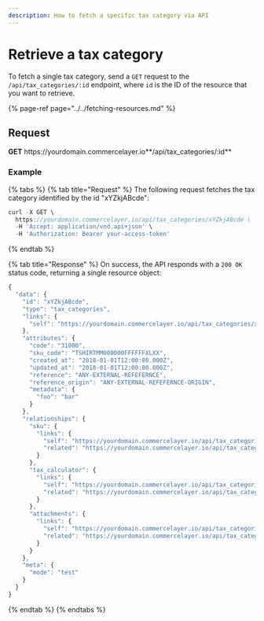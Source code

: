 ```yaml
---
description: How to fetch a specific tax category via API
---
```


# Retrieve a tax category

To fetch a single tax category, send a `GET` request to the `/api/tax_categories/:id` endpoint, where `id` is the ID of the resource that you want to retrieve.

{% page-ref page="../../fetching-resources.md" %}

## Request

**GET** https://<i></i>yourdomain.commercelayer.io**/api/tax_categories/:id**

### **Example**

{% tabs %}
{% tab title="Request" %}
The following request fetches the tax category identified by the id "xYZkjABcde":

```javascript
curl -X GET \
  https://yourdomain.commercelayer.io/api/tax_categories/xYZkjABcde \
  -H 'Accept: application/vnd.api+json' \
  -H 'Authorization: Bearer your-access-token'
```
{% endtab %}

{% tab title="Response" %}
On success, the API responds with a `200 OK` status code, returning a single resource object:

```javascript
{
  "data": {
    "id": "xYZkjABcde",
    "type": "tax_categories",
    "links": {
      "self": "https://yourdomain.commercelayer.io/api/tax_categories/xYZkjABcde"
    },
    "attributes": {
      "code": "31000",
      "sku_code": "TSHIRTMM000000FFFFFFXLXX",
      "created_at": "2018-01-01T12:00:00.000Z",
      "updated_at": "2018-01-01T12:00:00.000Z",
      "reference": "ANY-EXTERNAL-REFEFERNCE",
      "reference_origin": "ANY-EXTERNAL-REFEFERNCE-ORIGIN",
      "metadata": {
        "foo": "bar"
      }
    },
    "relationships": {
      "sku": {
        "links": {
          "self": "https://yourdomain.commercelayer.io/api/tax_categories/xYZkjABcde/relationships/sku",
          "related": "https://yourdomain.commercelayer.io/api/tax_categories/xYZkjABcde/sku"
        }
      },
      "tax_calculator": {
        "links": {
          "self": "https://yourdomain.commercelayer.io/api/tax_categories/xYZkjABcde/relationships/tax_calculator",
          "related": "https://yourdomain.commercelayer.io/api/tax_categories/xYZkjABcde/tax_calculator"
        }
      },
      "attachments": {
        "links": {
          "self": "https://yourdomain.commercelayer.io/api/tax_categories/xYZkjABcde/relationships/attachments",
          "related": "https://yourdomain.commercelayer.io/api/tax_categories/xYZkjABcde/attachments"
        }
      }
    },
    "meta": {
      "mode": "test"
    }
  }
}
```
{% endtab %}
{% endtabs %}

